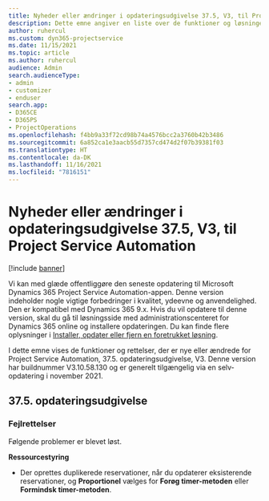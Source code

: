 ```yaml
---
title: Nyheder eller ændringer i opdateringsudgivelse 37.5, V3, til Project Service Automation
description: Dette emne angiver en liste over de funktioner og løsninger, der er tilgængelige i Microsoft Dynamics 365 Project Service Automation opdateringsversion 37.5, V3.
author: ruhercul
ms.custom: dyn365-projectservice
ms.date: 11/15/2021
ms.topic: article
ms.author: ruhercul
audience: Admin
search.audienceType:
- admin
- customizer
- enduser
search.app:
- D365CE
- D365PS
- ProjectOperations
ms.openlocfilehash: f4bb9a33f72cd98b74a4576bcc2a3760b42b3486
ms.sourcegitcommit: 6a852ca1e3aacb55d7357cd474d2f07b39381f03
ms.translationtype: HT
ms.contentlocale: da-DK
ms.lasthandoff: 11/16/2021
ms.locfileid: "7816151"
---
```

# <a name="whats-new-or-changed-in-project-service-automation-update-release-375-v3"></a>Nyheder eller ændringer i opdateringsudgivelse 37.5, V3, til Project Service Automation

[!include [banner](../includes/psa-now-project-operations.md)]

Vi kan med glæde offentliggøre den seneste opdatering til Microsoft Dynamics 365 Project Service Automation-appen. Denne version indeholder nogle vigtige forbedringer i kvalitet, ydeevne og anvendelighed. Den er kompatibel med Dynamics 365 9.x. Hvis du vil opdatere til denne version, skal du gå til løsningsside med administrationscenteret for Dynamics 365 online og installere opdateringen. Du kan finde flere oplysninger i [Installer, opdater eller fjern en foretrukket løsning](/power-platform/admin/install-remove-preferred-solution).

I dette emne vises de funktioner og rettelser, der er nye eller ændrede for Project Service Automation, 37.5. opdateringsudgivelse, V3. Denne version har buildnummer V3.10.58.130 og er generelt tilgængelig via en selv-opdatering i november 2021.

## <a name="update-release-375"></a>37.5. opdateringsudgivelse

### <a name="bug-fixes"></a>Fejlrettelser

Følgende problemer er blevet løst.

**Ressourcestyring**
- Der oprettes duplikerede reservationer, når du opdaterer eksisterende reservationer, og **Proportionel** vælges for **Forøg timer-metoden** eller **Formindsk timer-metoden**.
